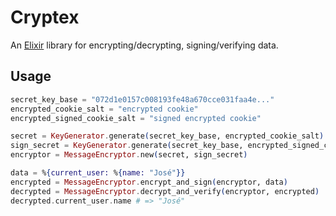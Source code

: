 Cryptex
=======

An [Elixir][] library for encrypting/decrypting, signing/verifying data.

[Elixir]: http://elixir-lang.org

## Usage

```elixir
secret_key_base = "072d1e0157c008193fe48a670cce031faa4e..."
encrypted_cookie_salt = "encrypted cookie"
encrypted_signed_cookie_salt = "signed encrypted cookie"

secret = KeyGenerator.generate(secret_key_base, encrypted_cookie_salt)
sign_secret = KeyGenerator.generate(secret_key_base, encrypted_signed_cookie_salt)
encryptor = MessageEncryptor.new(secret, sign_secret)

data = %{current_user: %{name: "José"}}
encrypted = MessageEncryptor.encrypt_and_sign(encryptor, data)
decrypted = MessageEncryptor.decrypt_and_verify(encryptor, encrypted)
decrypted.current_user.name # => "José"
```
